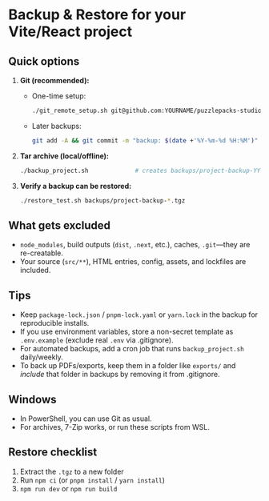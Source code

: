 Backup & Restore for your Vite/React project
===============================================

Quick options
-------------
1) **Git (recommended):**
   - One-time setup:
     ```bash
     ./git_remote_setup.sh git@github.com:YOURNAME/puzzlepacks-studio.git
     ```
   - Later backups:
     ```bash
     git add -A && git commit -m "backup: $(date +'%Y-%m-%d %H:%M')" && git push
     ```

2) **Tar archive (local/offline):**
   ```bash
   ./backup_project.sh             # creates backups/project-backup-YYYY-mm-dd_HH-MM-SS.tgz
   ```

3) **Verify a backup can be restored:**
   ```bash
   ./restore_test.sh backups/project-backup-*.tgz
   ```

What gets excluded
------------------
- `node_modules`, build outputs (`dist`, `.next`, etc.), caches, `.git`—they are re-creatable.
- Your source (`src/**`), HTML entries, config, assets, and lockfiles are included.

Tips
----
- Keep `package-lock.json` / `pnpm-lock.yaml` or `yarn.lock` in the backup for reproducible installs.
- If you use environment variables, store a non-secret template as `.env.example` (exclude real `.env` via .gitignore).
- For automated backups, add a cron job that runs `backup_project.sh` daily/weekly.
- To back up PDFs/exports, keep them in a folder like `exports/` and *include* that folder in backups by removing it from .gitignore.

Windows
-------
- In PowerShell, you can use Git as usual.
- For archives, 7-Zip works, or run these scripts from WSL.

Restore checklist
-----------------
1. Extract the `.tgz` to a new folder
2. Run `npm ci` (or `pnpm install` / `yarn install`)
3. `npm run dev` or `npm run build`
